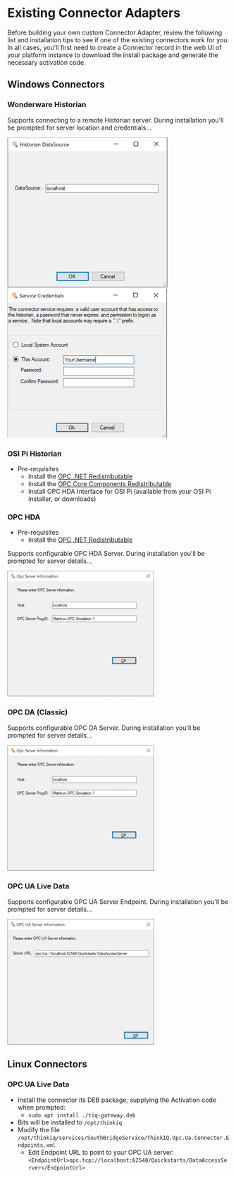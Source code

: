 # Existing Connector Adapters

Before building your own custom Connector Adapter, review the following list and installation tips to see if one of the existing connectors work for you.
In all cases, you'll first need to create a Connector record in the web UI of your platform instance to download the install package and generate the necessary activation code.

## Windows Connectors

### Wonderware Historian

Supports connecting to a remote Historian server. During installation you'll be prompted for server location and credentials...

![Wonderware Server Configuration](images/WonderwareDataSource.png)
![Wonderware User Account](images/WonderwareAccount.png)

### OSI Pi Historian

- Pre-requisites
    + Install the [OPC .NET Redistributable](https://cesmii.net/installers/OPC.NetRedist.msi)
    + Install the [OPC Core Components Redistributable](https://cesmii.net/installers/OPCCoreRedist.msi)
    + Install OPC HDA Interface for OSI Pi (available from your OSI Pi installer, or downloads)

### OPC HDA

- Pre-requisites
    + Install the [OPC .NET Redistributable](https://cesmii.net/installers/OPC.NetRedist.msi)

Supports configurable OPC HDA Server. During installation you'll be prompted for server details...

![OPC DA Server Configuration in Windows](images/OPCDAServerWindows.png)

### OPC DA (Classic)

Supports configurable OPC DA Server. During installation you'll be prompted for server details...

![OPC DA Server Configuration in Windows](images/OPCDAServerWindows.png)

### OPC UA Live Data

Supports configurable OPC UA Server Endpoint. During installation you'll be prompted for server details...

![OPC UA Server Configuration in Windows](images/OPCUAEndpointWindows.png)

## Linux Connectors

### OPC UA Live Data

- Install the connector its DEB package, supplying the Activation code when prompted:
    + `sudo apt install ./tiq-gateway.deb`
- Bits will be installed to `/opt/thinkiq`
- Modify the file `/opt/thinkiq/services/SouthBridgeService/ThinkIQ.Opc.Ua.Connector.Endpoints.xml`
    + Edit Endpoint URL to point to your OPC UA server: `<EndpointUrl>opc.tcp://localhost:62548/Quickstarts/DataAccessServer</EndpointUrl>`
